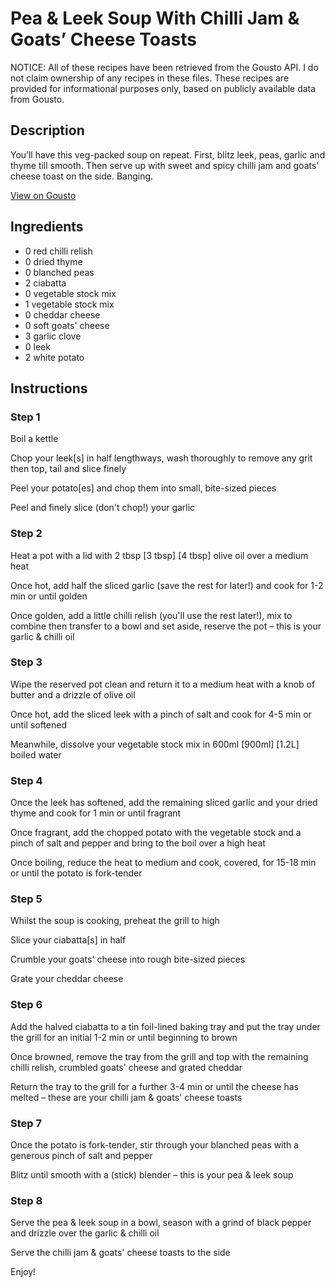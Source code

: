 # Pea & Leek Soup With Chilli Jam & Goats’ Cheese Toasts

NOTICE: All of these recipes have been retrieved from the Gousto API. I do not claim ownership of any recipes in these files. These recipes are provided for informational purposes only, based on publicly available data from Gousto.

## Description

You’ll have this veg-packed soup on repeat. First, blitz leek, peas, garlic and thyme till smooth. Then serve up with sweet and spicy chilli jam and goats’ cheese toast on the side. Banging. 

[View on Gousto](https://www.gousto.co.uk/recipes/cookbook/pea-leek-soup-with-chilli-jam-goats-cheese-toasts)

## Ingredients

- 0 red chilli relish
- 0 dried thyme
- 0 blanched peas
- 2 ciabatta
- 0 vegetable stock mix
- 1 vegetable stock mix
- 0 cheddar cheese
- 0 soft goats' cheese
- 3 garlic clove
- 0 leek
- 2 white potato

## Instructions


### Step 1

Boil a kettle

Chop your leek[s] in half lengthways, wash thoroughly to remove any grit then top, tail and slice finely

Peel your potato[es] and chop them into small, bite-sized pieces

Peel and finely slice (don't chop!) your garlic


### Step 2

Heat a pot with a lid with 2 tbsp <span class="text-purple">[3 tbsp]</span> <span class="text-danger">[4 tbsp]</span> olive oil over a medium heat

Once hot, add half the sliced garlic (save the rest for later!) and cook for 1-2 min or until golden

Once golden, add a little chilli relish (you'll use the rest later!), mix to combine then transfer to a bowl and set aside, reserve the pot – this is your garlic & chilli oil


### Step 3

Wipe the reserved pot clean and return it to a medium heat with a knob of butter and a drizzle of olive oil

Once hot, add the sliced leek with a pinch of salt and cook for 4-5 min or until softened

Meanwhile, dissolve your vegetable stock mix in 600ml <span class="text-purple">[900ml]</span> <span class="text-danger">[1.2L] </span>boiled water


### Step 4

Once the leek has softened, add the remaining sliced garlic and your dried thyme and cook for 1 min or until fragrant

Once fragrant, add the chopped potato with the vegetable stock and a pinch of salt and pepper and bring to the boil over a high heat

Once boiling, reduce the heat to medium and cook, covered, for 15-18 min or until the potato is fork-tender


### Step 5

Whilst the soup is cooking, preheat the grill to high

Slice your ciabatta[s] in half

Crumble your goats' cheese into rough bite-sized pieces

Grate your cheddar cheese


### Step 6

Add the halved ciabatta to a tin foil-lined baking tray and put the tray under the grill for an initial 1-2 min or until beginning to brown

Once browned, remove the tray from the grill and top with the remaining chilli relish, crumbled goats' cheese and grated cheddar

Return the tray to the grill for a further 3-4 min or until the cheese has melted – these are your chilli jam & goats' cheese toasts


### Step 7

Once the potato is fork-tender, stir through your blanched peas with a generous pinch of salt and pepper

Blitz until smooth with a (stick) blender – this is your pea & leek soup

### Step 8

Serve the pea & leek soup in a bowl, season with a grind of black pepper and drizzle over the garlic & chilli oil

Serve the chilli jam & goats' cheese toasts to the side

Enjoy!

